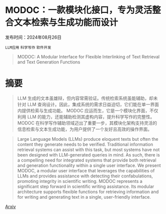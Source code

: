 # MODOC：一款模块化接口，专为灵活整合文本检索与生成功能而设计

发布时间：2024年08月26日

`LLM应用` `科学写作` `软件开发`

> MODOC: A Modular Interface for Flexible Interlinking of Text Retrieval and Text Generation Functions

# 摘要

> LLM 生成的文本虽雄辩，但内容常需验证。传统检索系统虽能辅助，却未针对 LLM 查询设计。因此，集成系统的需求日益迫切，它们能在单一界面内提供检索与生成功能。  MODOC 应运而生，它是一个模块化界面，不仅利用 LLM 的能力，还能辅助检测其虚构内容，提升科学写作的完整性。MODOC 在科学写作辅助领域迈出了重要一步，其模块化架构支持灵活的信息检索与文本生成功能，为用户提供了一个友好且高效的操作界面。

> Large Language Models (LLMs) produce eloquent texts but often the content they generate needs to be verified. Traditional information retrieval systems can assist with this task, but most systems have not been designed with LLM-generated queries in mind. As such, there is a compelling need for integrated systems that provide both retrieval and generation functionality within a single user interface.
  We present MODOC, a modular user interface that leverages the capabilities of LLMs and provides assistance with detecting their confabulations, promoting integrity in scientific writing. MODOC represents a significant step forward in scientific writing assistance. Its modular architecture supports flexible functions for retrieving information and for writing and generating text in a single, user-friendly interface.

[Arxiv](https://arxiv.org/abs/2408.14623)